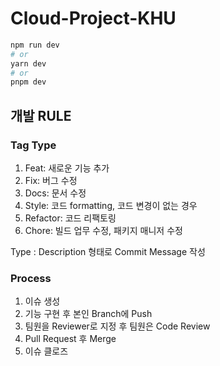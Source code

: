 # Cloud-Project-KHU

```bash
npm run dev
# or
yarn dev
# or
pnpm dev
```

## 개발 RULE
### Tag Type
1. Feat: 새로운 기능 추가
2. Fix: 버그 수정
3. Docs: 문서 수정
4. Style: 코드 formatting, 코드 변경이 없는 경우
5. Refactor: 코드 리팩토링
6. Chore: 빌드 업무 수정, 패키지 매니저 수정

Type : Description 형태로 Commit Message 작성

### Process
1. 이슈 생성
2. 기능 구현 후 본인 Branch에 Push
3. 팀원을 Reviewer로 지정 후 팀원은 Code Review
4. Pull Request 후 Merge
5. 이슈 클로즈

